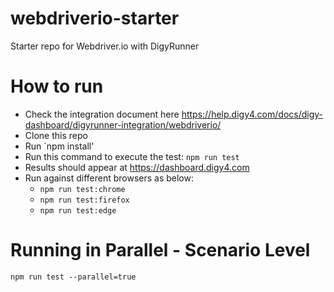 # webdriverio-starter
Starter repo for Webdriver.io with DigyRunner

# How to run
- Check the integration document here https://help.digy4.com/docs/digy-dashboard/digyrunner-integration/webdriverio/
- Clone this repo
- Run `npm install'
- Run this command to execute the test: `npm run test`
- Results should appear at https://dashboard.digy4.com
- Run against different browsers as below:
  - ```npm run test:chrome```
  - ```npm run test:firefox```
  - ```npm run test:edge```

# Running in Parallel - Scenario Level
```
npm run test --parallel=true
```

